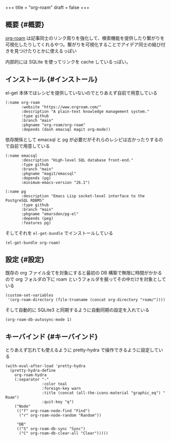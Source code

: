 +++
title = "org-roam"
draft = false
+++

## 概要 {#概要}

[org-roam](https://www.orgroam.com/) は記事同士のリンク周りを強化して、検索機能を提供したり繋がりを可視化したりしてくれるやつ。繋がりを可視化することでアイデア同士の結び付きを見つけたりとかに使えるっぽい

内部的には SQLite を使ってリンクを cache しているっぽい。


## インストール {#インストール}

el-get 本体ではレシピを提供していないのでとりあえず自前で用意している

```emacs-lisp
(:name org-roam
       :website "https://www.orgroam.com/"
       :description "A plain-text knowledge management system."
       :type github
       :branch "main"
       :pkgname "org-roam/org-roam"
       :depends (dash emacsql magit org-mode))
```

依存関係として emacsql と pg が必要だがそれらのレシピは古かったりするので自前で用意している

```emacs-lisp
(:name emacsql
       :description "High-level SQL database front-end."
       :type github
       :branch "main"
       :pkgname "magit/emacsql"
       :depends (pg)
       :minimum-emacs-version "26.1")
```

```emacs-lisp
(:name pg
       :description "Emacs Lisp socket-level interface to the PostgreSQL RDBMS"
       :type github
       :branch "main"
       :pkgname "emarsden/pg-el"
       :depends (peg)
       :features pg)
```

そしてそれを `el-get-bundle` でインストールしている

```emacs-lisp
(el-get-bundle org-roam)
```


## 設定 {#設定}

既存の org ファイル全てを対象にすると最初の DB 構築で無限に時間がかかるので
org フォルダの下に roam というフォルダを掘ってその中だけを対象としている

```emacs-lisp
(custom-set-variables
 '(org-roam-directory (file-truename (concat org-directory "roam/"))))
```

そして自動的に SQLite3 と同期するように自動同期の設定を入れている

```emacs-lisp
(org-roam-db-autosync-mode 1)
```


## キーバインド {#キーバインド}

とりあえず忘れても使えるように pretty-hydra で操作できるように設定している

```emacs-lisp
(with-eval-after-load 'pretty-hydra
  (pretty-hydra-define
    org-roam-hydra
    (:separator "-"
                :color teal
                :foreign-key warn
                :title (concat (all-the-icons-material "graphic_eq") " Roam")
                :quit-key "q")
    ("Node"
     (("f" org-roam-node-find "Find")
      ("r" org-roam-node-random "Random"))

     "DB"
     (("S" org-roam-db-sync "Sync")
      ("C" org-roam-db-clear-all "Clear")))))
```
